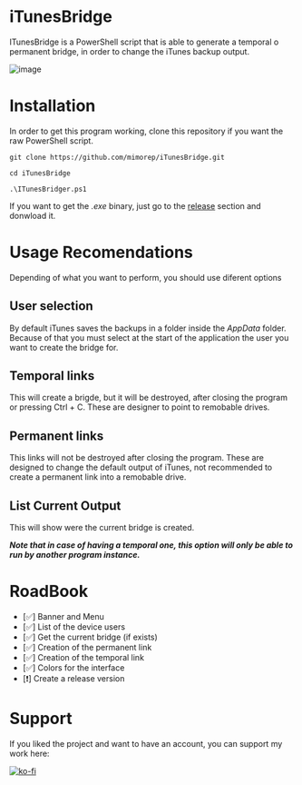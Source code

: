 # iTunesBridge

ITunesBridge is a PowerShell script that is able to generate a temporal o permanent bridge, in order to change the iTunes backup output.

![image](https://user-images.githubusercontent.com/43792651/190635373-6e294439-8f2a-42ab-b068-575a59f1a6c1.png)

# Installation

In order to get this program working, clone this repository if you want the raw PowerShell script.

```
git clone https://github.com/mimorep/iTunesBridge.git

cd iTunesBridge

.\ITunesBridger.ps1
```

If you want to get the *.exe* binary, just go to the [release] section and donwload it.

[release]: https://github.com/mimorep/iTunesBridge/releases

# Usage Recomendations

Depending of what you want to perform, you should use diferent options

## User selection

By default iTunes saves the backups in a folder inside the *AppData* folder. Because of that you must select at the start of the application the user you want to create the bridge for.

## Temporal links

This will create a brigde, but it will be destroyed, after closing the program or pressing Ctrl + C. These are designer to point to remobable drives.

## Permanent links

This links will not be destroyed after closing the program. These are designed to change the default output of iTunes, not recommended to create a permanent link into a remobable drive.

## List Current Output

This will show were the current bridge  is created.

***Note that in case of having a temporal one, this option will only be able to run by another program instance.***

# RoadBook

- [:white_check_mark:] Banner and Menu
- [:white_check_mark:] List of the device users
- [:white_check_mark:] Get the current bridge (if exists)
- [:white_check_mark:] Creation of the permanent link
- [:white_check_mark:] Creation of the temporal link
- [:white_check_mark:] Colors for the interface
- [:heavy_exclamation_mark:] Create a release version

# Support

If you liked the project and want to have an account, you can support my work here:

[![ko-fi](https://ko-fi.com/img/githubbutton_sm.svg)](https://ko-fi.com/C0C1EGEYL)
